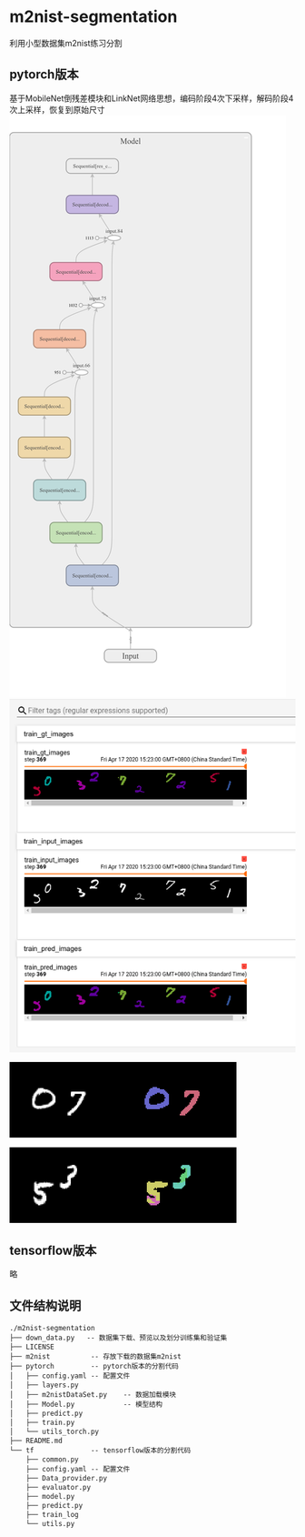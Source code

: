 # m2nist-segmentation
利用小型数据集m2nist练习分割

## pytorch版本    
基于MobileNet倒残差模块和LinkNet网络思想，编码阶段4次下采样，解码阶段4次上采样，恢复到原始尺寸   
![网络结构](./pytorch/res/model.png)
![训练过程image](./pytorch/res/summary_img.png)  

![结果1](./pytorch/res/predict1.png)    

![结果2](./pytorch/res/predict2.png) 
## tensorflow版本   
略   
 
## 文件结构说明
```
./m2nist-segmentation
├── down_data.py   -- 数据集下载、预览以及划分训练集和验证集
├── LICENSE
├── m2nist          -- 存放下载的数据集m2nist
├── pytorch         -- pytorch版本的分割代码
│   ├── config.yaml -- 配置文件
│   ├── layers.py
│   ├── m2nistDataSet.py    -- 数据加载模块
│   ├── Model.py            -- 模型结构
│   ├── predict.py
│   ├── train.py
│   └── utils_torch.py
├── README.md
└── tf              -- tensorflow版本的分割代码
    ├── common.py
    ├── config.yaml -- 配置文件
    ├── Data_provider.py
    ├── evaluator.py
    ├── model.py
    ├── predict.py
    ├── train_log
    └── utils.py
```